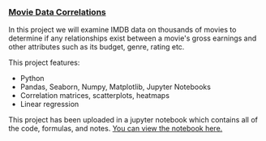 ### [Movie Data Correlations](https://github.com/jonbig/Data_Science_Portfolio/tree/main/data_analysis_projects/movie_data_correlation_testing)

In this project we will examine IMDB data on thousands of movies to determine if any relationships exist between a movie's gross earnings and other attributes such as its budget, genre, rating etc.

This project features:

- Python
- Pandas, Seaborn, Numpy, Matplotlib, Jupyter Notebooks
- Correlation matrices, scatterplots, heatmaps
- Linear regression

This project has been uploaded in a jupyter notebook which contains all of the code, formulas, and notes. [You can view the notebook here.](https://github.com/jonbig/Data_Science_Portfolio/blob/main/data_analysis_projects/movie_data_correlation_testing/movies_project.ipynb)
